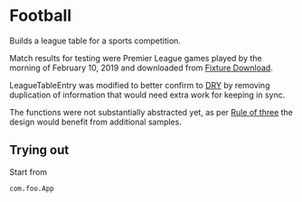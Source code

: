 # Football

Builds a league table for a sports competition.

Match results for testing were Premier League games played by the morning of February 10, 2019 and downloaded from [Fixture Download](https://fixturedownload.com/results/epl-2018).

LeagueTableEntry was modified to better confirm to [DRY](https://en.wikipedia.org/wiki/Don%27t_repeat_yourself) by removing duplication of information that would need extra work for keeping in sync. 

The functions were not substantially abstracted yet, as per [Rule of three](https://en.wikipedia.org/wiki/Rule_of_three_(computer_programming)) the design would benefit from additional samples.

## Trying out

Start from 
````    
com.foo.App
````

